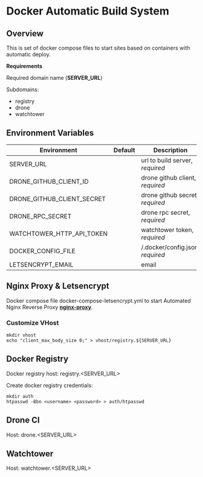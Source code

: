 # Docker Automatic Build System

## Overview
This is set of docker compose files to start sites based on containers with automatic deploy.

**Requirements**
  
  Required domain name (**SERVER_URL**)
  
  Subdomains:
   * registry
   * drone
   * watchtower



## Environment Variables


| Environment                | Default                  | Description                                     |
| -------------------------- | ------------------------ | ----------------------------------------------- |
| SERVER_URL                 |                          | url to build server, _required_                 |
| DRONE_GITHUB_CLIENT_ID     |                          | drone github client, _required_                 |
| DRONE_GITHUB_CLIENT_SECRET |                          | drone github secret, _required_                 |
| DRONE_RPC_SECRET           |                          | drone rpc secret, _required_                    |
| WATCHTOWER_HTTP_API_TOKEN  |                          | watchtower token, _required_                    |
| DOCKER_CONFIG_FILE         |                          | <USER HOME>/.docker/config.json, _required_     |
| LETSENCRYPT_EMAIL          |                          | email                                           |


## Nginx Proxy & Letsencrypt
Docker compose file docker-compose-letsencrypt.yml to start Automated Nginx Reverse Proxy [**nginx-proxy**](https://github.com/nginx-proxy/nginx-proxy).

### Customize VHost
```
mkdir vhost
echo "client_max_body_size 0;" > vhost/registry.${SERVER_URL}
```

## Docker Registry

Docker registry host: registry.<SERVER_URL>

Create docker registry credentials:
```
mkdir auth
htpasswd -Bbn <username> <password> > auth/htpasswd
```


## Drone CI
Host: drone.<SERVER_URL>


## Watchtower
Host: watchtower.<SERVER_URL>